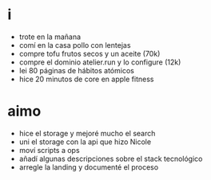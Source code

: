 # i

- trote en la mañana
- comí en la casa pollo con lentejas
- compre tofu frutos secos y un aceite (70k)
- compre el dominio atelier.run y lo configure (12k)
- lei 80 páginas de hábitos atómicos
- hice 20 minutos de core en apple fitness

# aimo

- hice el storage y mejoré mucho el search
- uni el storage con la api que hizo Nicole
- moví scripts a ops
- añadí algunas descripciones sobre el stack tecnológico
- arregle la landing y documenté el proceso
